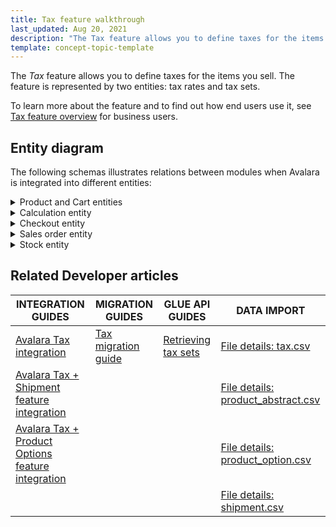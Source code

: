 ```yaml
---
title: Tax feature walkthrough
last_updated: Aug 20, 2021
description: "The Tax feature allows you to define taxes for the items you sell. The feature is represented by two entities: tax rates and tax sets"
template: concept-topic-template
---
```


The _Tax_ feature allows you to define taxes for the items you sell. The feature is represented by two entities: tax rates and tax sets.


To learn more about the feature and to find out how end users use it, see [Tax feature overview](/docs/scos/user/features/{{page.version}}/tax-feature-overview.html) for business users.


## Entity diagram

The following schemas illustrates relations between modules when Avalara is integrated into different entities:

<details><summary markdown='span'>Product and Cart entities</summary>

<div class="width-100">

![avalara+tax+product.png](https://spryker.s3.eu-central-1.amazonaws.com/docs/Features/Tax/Reference+information%3A+Avalara+integration%E2%80%94module+relations/Avalara+tax+product.png)

</div>

</details>

<details><summary markdown='span'>Calculation entity</summary>

<div class="width-100">

![avatar+tax+integration+module+dependency+graph.png](https://spryker.s3.eu-central-1.amazonaws.com/docs/Features/Tax/Reference+information%3A+Avalara+integration%E2%80%94module+relations/Avatar+Tax+Integration+module+dependency+graph.png)

</div>

</details>

<details><summary markdown='span'>Checkout entity</summary>

<div class="width-100">

![avalara+Tax+checkout.png](https://spryker.s3.eu-central-1.amazonaws.com/docs/Features/Tax/Reference+information%3A+Avalara+integration%E2%80%94module+relations/Avalara+Tax+checkout.png)

</div>

</details>

<details><summary markdown='span'>Sales order entity</summary>

<div class="width-100">

![avalara+Sales+Order+dependency.png](https://spryker.s3.eu-central-1.amazonaws.com/docs/Features/Tax/Reference+information%3A+Avalara+integration%E2%80%94module+relations/Avalara+Sales+Order+dependency.png)

</div>

</details>

<details><summary markdown='span'>Stock entity</summary>

<div class="width-100">

![avalara+Stock+context.png](https://spryker.s3.eu-central-1.amazonaws.com/docs/Features/Tax/Reference+information%3A+Avalara+integration%E2%80%94module+relations/Avalara+Stock+context.png)

</div>

</details>

## Related Developer articles

| INTEGRATION GUIDES | MIGRATION GUIDES | GLUE API GUIDES | DATA IMPORT |
|---|---|---|---|
| [Avalara Tax integration](/docs/scos/dev/feature-walkthroughs/{{page.version}}/tax-feature-walkthrough/tax-feature-walkthrough.html) | [Tax migration guide](/docs/scos/dev/module-migration-guides/migration-guide-tax.html) | [Retrieving tax sets](/docs/scos/dev/glue-api-guides/{{page.version}}/managing-products/abstract-products/retrieving-tax-sets.html) | [File details: tax.csv](/docs/scos/dev/data-import/{{page.version}}/data-import-categories/commerce-setup/file-details-tax.csv.html) | |
| [Avalara Tax + Shipment feature integration](/docs/scos/dev/technology-partner-guides/{{page.version}}/taxes/avalara/integrating-avalara-tax-shipment.html) |  |  | [File details: product_abstract.csv](/docs/scos/dev/data-import/{{page.version}}/data-import-categories/catalog-setup/products/file-details-product-abstract.csv.html) | |
| [Avalara Tax + Product Options feature integration](/docs/scos/dev/technology-partner-guides/{{page.version}}/taxes/avalara/integrating-avalara-tax-product-options.html) |  |  | [File details: product_option.csv](/docs/scos/dev/data-import/{{page.version}}/data-import-categories/special-product-types/product-options/file-details-product-option.csv.html) | |
|  |  |  | [File details: shipment.csv](/docs/scos/dev/data-import/{{page.version}}/data-import-categories/commerce-setup/file-details-shipment.csv.html) |
